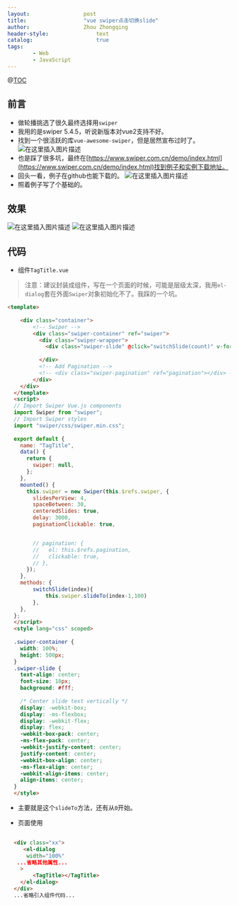 ```yaml
---
layout:					post
title:					"vue swiper点击切换slide"
author:					Zhou Zhongqing
header-style:				text
catalog:					true
tags:
		- Web
		- JavaScript
---
```

@[TOC](目录)
## 前言
- 做轮播挑选了很久最终选择用`swiper` 
- 我用的是swiper 5.4.5，听说新版本对vue2支持不好。
- 找到一个很活跃的库`vue-awesome-swiper`，但是居然宣布过时了。
![在这里插入图片描述](https://i-blog.csdnimg.cn/blog_migrate/b06c392900bfabb47b00c2d068de5e18.png)
- 也是踩了很多坑，最终在[https://www.swiper.com.cn/demo/index.html](https://www.swiper.com.cn/demo/index.html)找到例子和实例下载地址。
- 回头一看，例子在github也能下载的。
![在这里插入图片描述](https://i-blog.csdnimg.cn/blog_migrate/f3191b7e1502e422121809d78613685d.png)
- 照着例子写了个基础的。



## 效果
![在这里插入图片描述](https://i-blog.csdnimg.cn/blog_migrate/adc6b83128160e1201a610befae25a49.png)
![在这里插入图片描述](https://i-blog.csdnimg.cn/blog_migrate/6dc4d1784df3a2bcb09c0a73ad7a521c.gif)
## 代码
- 组件`TagTitle.vue`
> 注意：建议封装成组件，写在一个页面的时候，可能是层级太深，我用`el-dialog`套在外面`Swiper`对象初始化不了。我踩的一个坑。

```html
<template>
    
    <div class="container">
        <!-- Swiper -->
        <div class="swiper-container" ref="swiper">
          <div class="swiper-wrapper">
            <div class="swiper-slide" @click="switchSlide(count)" v-for="count in 10 " :key="count" >Slide {{count}}</div>
         
          </div>
          <!-- Add Pagination -->
          <!-- <div class="swiper-pagination" ref="pagination"></div> -->
        </div>
    </div>
  </template>
  <script>
  // Import Swiper Vue.js components
  import Swiper from "swiper";
  // Import Swiper styles
  import "swiper/css/swiper.min.css";
  
  export default {
    name: "TagTitle",
    data() {
      return {
        swiper: null,
      };
    },
    mounted() {
      this.swiper = new Swiper(this.$refs.swiper, {
        slidesPerView: 4,
        spaceBetween: 30,
        centeredSlides: true,
        delay: 3000, 
        paginationClickable: true,


        // pagination: {
        //   el: this.$refs.pagination,
        //   clickable: true,
        // },
      });
    },
    methods: {
        switchSlide(index){
            this.swiper.slideTo(index-1,100)
        },
    },
  };
  </script>
  <style lang="css" scoped>
  
  .swiper-container {
    width: 100%;
    height: 500px;
  }
  .swiper-slide {
    text-align: center;
    font-size: 18px;
    background: #fff;
  
    /* Center slide text vertically */
    display: -webkit-box;
    display: -ms-flexbox;
    display: -webkit-flex;
    display: flex;
    -webkit-box-pack: center;
    -ms-flex-pack: center;
    -webkit-justify-content: center;
    justify-content: center;
    -webkit-box-align: center;
    -ms-flex-align: center;
    -webkit-align-items: center;
    align-items: center;
  }
  </style>
```
- 主要就是这个`slideTo`方法，还有从`0`开始。

- 页面使用

```html
 
  <div class="xx">
     <el-dialog
      width="100%"
   ...省略其他属性...
    > 
        <TagTitle></TagTitle>
    </el-dialog>
  </div>
  ...省略引入组件代码...
```
